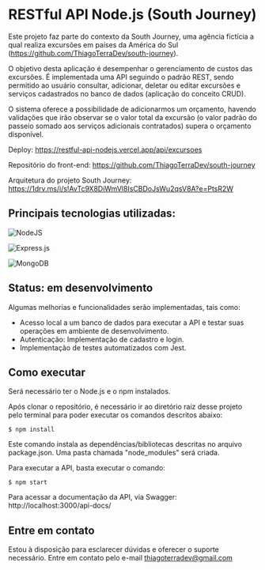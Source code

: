 # RESTful API Node.js (South Journey)

Este projeto faz parte do contexto da South Journey, uma agência fictícia a qual realiza excursões em países da América do Sul (https://github.com/ThiagoTerraDev/south-journey).

O objetivo desta aplicação é desempenhar o gerenciamento de custos das excursões. É implementada uma API seguindo o padrão REST, sendo permitido ao usuário consultar, adicionar, deletar ou editar excursões e serviços cadastrados no banco de dados (aplicação do conceito CRUD).

O sistema oferece a possibilidade de adicionarmos um orçamento, havendo validações que irão observar se o valor total da excursão (o valor padrão do passeio somado aos serviços adicionais contratados) supera o orçamento disponível.

Deploy: https://restful-api-nodejs.vercel.app/api/excursoes

Repositório do front-end: https://github.com/ThiagoTerraDev/south-journey

Arquitetura do projeto South Journey: https://1drv.ms/i/s!AvTc9X8DiWmVl8IsCBDoJsWu2qsV8A?e=PtsR2W


## Principais tecnologias utilizadas:
![NodeJS](https://img.shields.io/badge/node.js-6DA55F?style=for-the-badge&logo=node.js&logoColor=white)

![Express.js](https://img.shields.io/badge/express.js-%23404d59.svg?style=for-the-badge&logo=express&logoColor=%2361DAFB)

![MongoDB](https://img.shields.io/badge/MongoDB-%234ea94b.svg?style=for-the-badge&logo=mongodb&logoColor=white)


## Status: em desenvolvimento

Algumas melhorias e funcionalidades serão implementadas, tais como:

- Acesso local a um banco de dados para executar a API e testar suas operações em ambiente de desenvolvimento.
- Autenticação: Implementação de cadastro e login.
- Implementação de testes automatizados com Jest.


## Como executar

Será necessário ter o Node.js e o npm instalados.

Após clonar o repositório, é necessário ir ao diretório raiz desse projeto pelo terminal para poder executar os comandos descritos abaixo:

```
$ npm install

```
Este comando instala as dependências/bibliotecas descritas no arquivo package.json. Uma pasta chamada "node_modules" será criada.


Para executar a API, basta executar o comando:

```
$ npm start

```

Para acessar a documentação da API, via Swagger: http://localhost:3000/api-docs/


## Entre em contato

Estou à disposição para esclarecer dúvidas e oferecer o suporte necessário. Entre em contato pelo e-mail thiagoterradev@gmail.com

